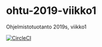 # ohtu-2019-viikko1
Ohjelmistotuotanto 2019s, viikko1

[![CircleCI](https://circleci.com/gh/HegePI/ohtu-2019-viikko1.svg?style=svg)](https://circleci.com/gh/HegePI/ohtu-2019-viikko1)
